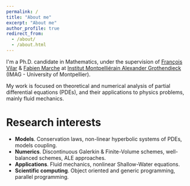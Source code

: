 ```yaml
---
permalink: /
title: "About me"
excerpt: "About me"
author_profile: true
redirect_from: 
  - /about/
  - /about.html
---
```


I'm a Ph.D. candidate in Mathematics, under the supervision of [François Vilar](https://francois-vilar.pagesperso-orange.fr) & [Fabien Marche](https://imag.umontpellier.fr/~marche/) at [Institut Montpelliérain Alexander Grothendieck](https://imag.umontpellier.fr) (IMAG - University of Montpellier).

My work is focused on theoretical and numerical analysis of partial differential equations (PDEs), and their applications to physics problems, mainly fluid mechanics.

Research interests
======
- <b>Models</b>. Conservation laws, non-linear hyperbolic systems of PDEs, models coupling.
- <b>Numerics</b>. Discontinuous Galerkin & Finite-Volume schemes, well-balanced schemes, ALE approaches.
- <b>Applications</b>. Fluid mechanics, nonlinear Shallow-Water equations.
- <b>Scientific computing</b>. Object oriented and generic programming, parallel programming.


